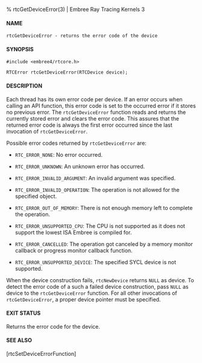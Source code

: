 % rtcGetDeviceError(3) | Embree Ray Tracing Kernels 3

#### NAME

    rtcGetDeviceError - returns the error code of the device

#### SYNOPSIS

    #include <embree4/rtcore.h>

    RTCError rtcGetDeviceError(RTCDevice device);

#### DESCRIPTION

Each thread has its own error code per device. If an error occurs when
calling an API function, this error code is set to the occurred error
if it stores no previous error. The `rtcGetDeviceError` function reads
and returns the currently stored error and clears the error code. This
assures that the returned error code is always the first error occurred
since the last invocation of `rtcGetDeviceError`.

Possible error codes returned by `rtcGetDeviceError` are:

+ `RTC_ERROR_NONE`: No error occurred.

+ `RTC_ERROR_UNKNOWN`: An unknown error has occurred.

+ `RTC_ERROR_INVALID_ARGUMENT`: An invalid argument was specified.

+ `RTC_ERROR_INVALID_OPERATION`: The operation is not allowed for the
  specified object.

+ `RTC_ERROR_OUT_OF_MEMORY`: There is not enough memory left to complete
  the operation.

+ `RTC_ERROR_UNSUPPORTED_CPU`: The CPU is not supported as it does not
  support the lowest ISA Embree is compiled for.

+ `RTC_ERROR_CANCELLED`: The operation got canceled by a memory
  monitor callback or progress monitor callback function.

+ `RTC_ERROR_UNSUPPORTED_DEVICE`: The specified SYCL device is not
supported.

When the device construction fails, `rtcNewDevice` returns `NULL` as
device. To detect the error code of a such a failed device
construction, pass `NULL` as device to the `rtcGetDeviceError`
function. For all other invocations of `rtcGetDeviceError`, a proper
device pointer must be specified.

#### EXIT STATUS

Returns the error code for the device.

#### SEE ALSO

[rtcSetDeviceErrorFunction]
